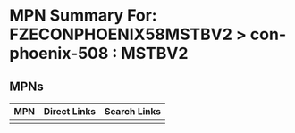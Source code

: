 



# MPN Summary For: FZECONPHOENIX58MSTBV2 > con-phoenix-508 : MSTBV2

## MPNs
  

|MPN|Direct Links|Search Links|
| :--- | :--- | :--- |
||||
